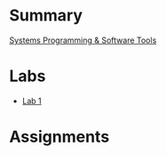 # Summary

[Systems Programming & Software Tools](./index.md)

# Labs

- [Lab 1](./week1/lab1.md)

# Assignments


